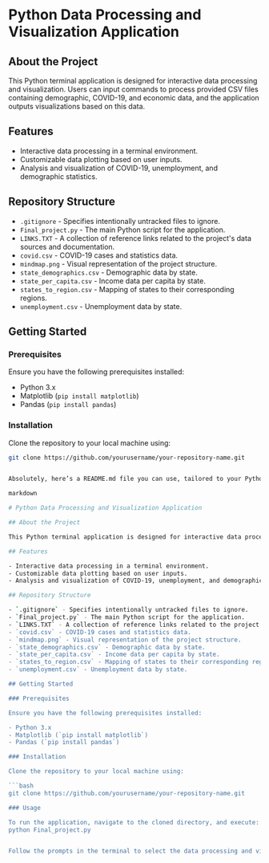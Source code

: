 # Python Data Processing and Visualization Application

## About the Project

This Python terminal application is designed for interactive data processing and visualization. Users can input commands to process provided CSV files containing demographic, COVID-19, and economic data, and the application outputs visualizations based on this data.

## Features

- Interactive data processing in a terminal environment.
- Customizable data plotting based on user inputs.
- Analysis and visualization of COVID-19, unemployment, and demographic statistics.

## Repository Structure

- `.gitignore` - Specifies intentionally untracked files to ignore.
- `Final_project.py` - The main Python script for the application.
- `LINKS.TXT` - A collection of reference links related to the project's data sources and documentation.
- `covid.csv` - COVID-19 cases and statistics data.
- `mindmap.png` - Visual representation of the project structure.
- `state_demographics.csv` - Demographic data by state.
- `state_per_capita.csv` - Income data per capita by state.
- `states_to_region.csv` - Mapping of states to their corresponding regions.
- `unemployment.csv` - Unemployment data by state.

## Getting Started

### Prerequisites

Ensure you have the following prerequisites installed:

- Python 3.x
- Matplotlib (`pip install matplotlib`)
- Pandas (`pip install pandas`)

### Installation

Clone the repository to your local machine using:

```bash
git clone https://github.com/yourusername/your-repository-name.git


Absolutely, here’s a README.md file you can use, tailored to your Python data processing project:

markdown

# Python Data Processing and Visualization Application

## About the Project

This Python terminal application is designed for interactive data processing and visualization. Users can input commands to process provided CSV files containing demographic, COVID-19, and economic data, and the application outputs visualizations based on this data.

## Features

- Interactive data processing in a terminal environment.
- Customizable data plotting based on user inputs.
- Analysis and visualization of COVID-19, unemployment, and demographic statistics.

## Repository Structure

- `.gitignore` - Specifies intentionally untracked files to ignore.
- `Final_project.py` - The main Python script for the application.
- `LINKS.TXT` - A collection of reference links related to the project's data sources and documentation.
- `covid.csv` - COVID-19 cases and statistics data.
- `mindmap.png` - Visual representation of the project structure.
- `state_demographics.csv` - Demographic data by state.
- `state_per_capita.csv` - Income data per capita by state.
- `states_to_region.csv` - Mapping of states to their corresponding regions.
- `unemployment.csv` - Unemployment data by state.

## Getting Started

### Prerequisites

Ensure you have the following prerequisites installed:

- Python 3.x
- Matplotlib (`pip install matplotlib`)
- Pandas (`pip install pandas`)

### Installation

Clone the repository to your local machine using:

```bash
git clone https://github.com/yourusername/your-repository-name.git

### Usage

To run the application, navigate to the cloned directory, and execute:
python Final_project.py


Follow the prompts in the terminal to select the data processing and visualization options.
